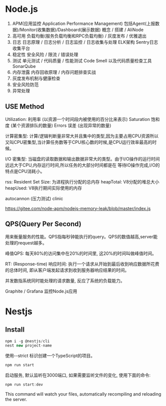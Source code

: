 # Node.js

1. APM(应用监控 Application Performance Management) 包括Agent(上报数据)/Monitor(收集数据)/Dashboard(展示数据)
  概念 / 搭建 / AliNode
2. 高可用
  负载均衡(服务负载均衡和RPC负载均衡) / 灰度发布 / 优雅退出
3. 日志
  日志原理 / 日志分析 / 日志监控 / 日志收集与处理
  ELK架构 Sentry日志收集平台
4. 稳定性
  安全风险 / 限流 / 错误处理
5. 测试
  单元测试 / 代码质量 / 性能测试
  Code Smell 以及代码质量检查工具 SonarQube
6. 内存泄露
  内存回收原理 / 内存问题排查实战
7. 灰度发布机制与健康检查
8. 安全风险防范
9. 异常处理

## USE Method

  Utilization: 利用率 (以资源一个时间段内被使用的百分比来表示)
  Saturation  饱和度  (某个资源排队的数量)
  Errors      误差    (出现异常的数量)

  计算密集型: 计算/逻辑判断量非常大并且集中的类型,因为主要占用CPU资源所以又叫CPU密集型,当计算任务数等于CPU核心数的时候,是CPU运行效率最高的时候。

  I/O 密集型: 当磁盘的读取数据和输出数据非常大的类型。由于I/O操作的运行时间远远大于CPU,内存运行时间,所以任务的大部分时间都是在
  等待IO操作完成,I/O的特点是CPU消耗小。

  rss: Resident Set Size: 为进程执行分配的总内存
  heapTotal:    V8分配的堆总大小
  heapUsed:     V8执行期间实际使用的内存


  autocannon (压力测试)
  clinic

  https://gitee.com/node-apm/nodejs-memory-leak/blob/master/index.js

## QPS(Query Per Second)

  用来衡量服务的性能。QPS指每秒钟能执行的query。QPS的数值越高,server能处理的request越多。

  峰值QPS: 每天80%的访问集中在20%的时间里, 这20%的时间叫做峰值时间。

  RT: (Response-time) 响应时间: 执行一个请求从开始到最后收到响应数据所花费的总体时间, 即从客户端发起请求到收到服务器响应结果的时间。

  并发数指系统同时能处理的请求数量, 反应了系统的负载能力。

  Graphite / Grafana 监控Node.js应用

# Nestjs

## Install

```js
npm i -g @nestjs/cli
nest new project-name
```
  使用--strict 标识创建一个TypeScript的项目。

```js
npm run start
```
  启动服务, 默认监听在3000端口, 如果需要监听文件的变化, 使用下面的命令:
```js
npm run start:dev
```
  This command will watch your files, automatically recompiling and reloading the server.